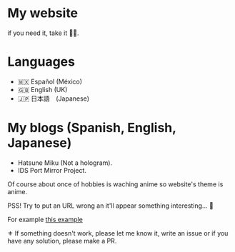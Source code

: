 # My website

if you need it, take it 👍🏻.

# Languages
- 🇲🇽 Español (México)
- 🇬🇧 English (UK)
- 🇯🇵 日本語　(Japanese)

# My blogs (Spanish, English, Japanese)
-  Hatsune Miku (Not a hologram). 
-  IDS Port Mirror Project.

Of course about once of hobbies is waching anime so website's theme is anime.

PSS! Try  to put an URL wrong an it'll appear something interesting... 👀

For example [this example](www.yoshiokeimakun.me/fr/)

⚜️ If something doesn't work, please let me know it, write an issue or if you have any solution, please make a PR.